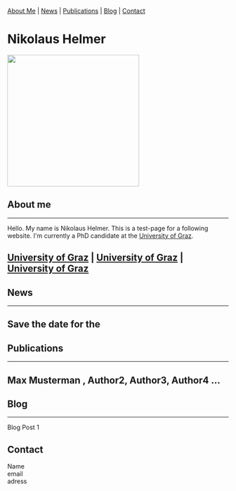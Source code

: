 [About Me](#about) | [News](#news) | [Publications](#publications) | [Blog](#blog) | [Contact](#contact)

# Nikolaus Helmer

<img src="IMG_9127.JPG" width="300" height="300">

## About me <a name="about"></a>
---

Hello. My name is Nikolaus Helmer. This is a test-page for a following website. I'm currently a PhD candidate at the [University of Graz](https://www.uni-graz.at/de/).

[University of Graz](https://www.uni-graz.at/de/) | [University of Graz](https://www.uni-graz.at/de/) | [University of Graz](https://www.uni-graz.at/de/)
---

## News <a name="news"></a>
---

Save the date for the 
---

## Publications <a name="publications"></a>
---

**Max Musterman** , Author2, Author3, Author4 ...
---

## Blog <a name="blog"></a>
---

Blog Post 1

## Contact
Name <br>
email <br>
adress <br>

